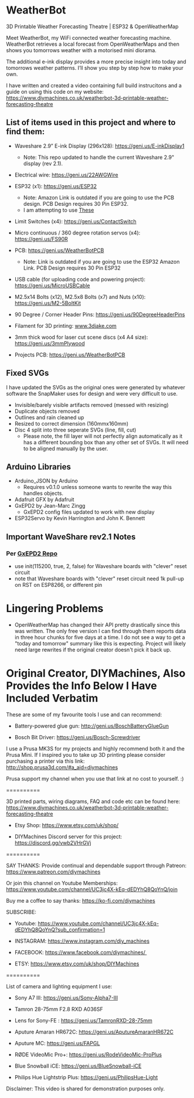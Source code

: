# WeatherBot
3D Printable Weather Forecasting Theatre | ESP32 &amp; OpenWeatherMap

Meet WeatherBot, my WiFi connected weather forecasting machine. WeatherBot retrieves a local forecast from OpenWeatherMaps and then shows you tomorrows weather with a motorised mini diorama.

The additional e-ink display provides a more precise insight into today and tomorrows weather patterns. I’ll show you step by step how to make your own. 

I have written and created a video containing full build instrucitons and a guide on using this code on my website: https://www.diymachines.co.uk/weatherbot-3d-printable-weather-forecasting-theatre

## List of items used in this project and where to find them:

* Waveshare 2.9” E-ink Display (296x128): https://geni.us/E-inkDisplay1

    * Note: This repo updated to handle the current Waveshare 2.9" display (rev 2.1).

* Electrical wire: https://geni.us/22AWGWire

* ESP32 (x1): https://geni.us/ESP32

    * Note: Amazon Link is outdated if you are going to use the PCB design. PCB Design requires 30 Pin ESP32.
    * I am attempting to use [These](https://www.amazon.com/Development-Microcontroller-Integrated-Antenna-Amplifiers/dp/B09GK74F7N/ref=sr_1_2_sspa?crid=VFRPS8IX7O6F&keywords=esp32+30p&qid=1675775058&sprefix=esp32+30p%2Caps%2C102&sr=8-2-spons&psc=1&spLa=ZW5jcnlwdGVkUXVhbGlmaWVyPUFWUkxEVlhQTTZTN1gmZW5jcnlwdGVkSWQ9QTAxODM2ODUyNEM2MTBMUUM1QTZFJmVuY3J5cHRlZEFkSWQ9QTAwNzMyMDYyMk1HVTU1Tlk0V0tXJndpZGdldE5hbWU9c3BfYXRmJmFjdGlvbj1jbGlja1JlZGlyZWN0JmRvTm90TG9nQ2xpY2s9dHJ1ZQ==)

* Limit Switches (x4): https://geni.us/ContactSwitch

* Micro continuous / 360 degree rotation servos (x4): https://geni.us/FS90R

* PCB: https://geni.us/WeatherBotPCB

    * Note: Link is outdated if you are going to use the ESP32 Amazon Link. PCB Design requires 30 Pin ESP32

* USB cable (for uploading code and powering project): https://geni.us/MicroUSBCable

* M2.5x14 Bolts (x12), M2.5x8 Bolts (x7) and Nuts (x10): https://geni.us/M2-5BoltKit

* 90 Degree / Corner Header Pins: https://geni.us/90DegreeHeaderPins

* Filament for 3D printing: www.3djake.com

* 3mm thick wood for laser cut scene discs (x4 A4 size): https://geni.us/3mmPlywood

* Projects PCB: https://geni.us/WeatherBotPCB 

## Fixed SVGs
I have updated the SVGs as the original ones were generated by whatever software the SnapMaker uses for design and were very difficult to use.
* Invisible/barely visible artifacts removed (messed with resizing)
* Duplicate objects removed
* Outlines and rain cleaned up 
* Resized to correct dimension (160mmx160mm) 
* Disc 4 split into three seperate SVGs (line, fill, cut)
  * Please note, the fill layer will not perfectly align automatically as it has a different bounding box than any other set of SVGs. It will need to be aligned manually by the user.

## Arduino Libraries
* Arduino_JSON by Arduino
    * Requires v0.1.0 unless someone wants to rewrite the way this handles objects.
* Adafruit GFX by Adafruit
* GxEPD2 by Jean-Marc Zingg
    * GxEPD2 config files updated to work with new display
* ESP32Servo by Kevin Harrington and John K. Bennett

## Important WaveShare rev2.1 Notes
### Per [GxEPD2 Repo](https://github.com/ZinggJM/GxEPD2#important-note)
* use init(115200, true, 2, false) for Waveshare boards with "clever" reset circuit
* note that Waveshare boards with "clever" reset circuit need 1k pull-up on RST on ESP8266, or different pin

# Lingering Problems
* OpenWeatherMap has changed their API pretty drastically since this was written. The only free version I can find through them reports data in three hour chunks for five days at a time. I do not see a way to get a "today and tomorrow" summary like this is expecting. Project will likely need large rewrites if the original creator doesn't pick it back up.

# Original Creator, DIYMachines, Also Provides the Info Below I Have Included Verbatim

These are some of my favourite tools I use and can recommend:

* Battery-powered glue gun: http://geni.us/BoschBatteryGlueGun

* Bosch Bit Driver: https://geni.us/Bosch-Screwdriver 

I use a Prusa MK3S for my projects and highly recommend both it and the Prusa Mini. If I inspired you to take up 3D printing please consider purchasing a printer via this link: http://shop.prusa3d.com/#a_aid=diymachines

Prusa support my channel when you use that link at no cost to yourself. :)

 ==========

3D printed parts, wiring diagrams, FAQ and code etc can be found here: https://www.diymachines.co.uk/weatherbot-3d-printable-weather-forecasting-theatre 

* Etsy Shop: https://www.etsy.com/uk/shop/

* DIYMachines Discord server for this project: https://discord.gg/vwb2VHrGVj

========== 

SAY THANKS: Provide continual and dependable support through Patreon: https://www.patreon.com/diymachines

Or join this channel on Youtube Memberships: https://www.youtube.com/channel/UC3jc4X-kEq-dEDYhQ8QoYnQ/join

Buy me a coffee to say thanks: https://ko-fi.com/diymachines

SUBSCRIBE:

* Youtube: https://www.youtube.com/channel/UC3jc4X-kEq-dEDYhQ8QoYnQ?sub_confirmation=1

* INSTAGRAM: https://www.instagram.com/diy_machines

* FACEBOOK: https://www.facebook.com/diymachines/ 

* ETSY: https://www.etsy.com/uk/shop/DIYMachines

==========

List of camera and lighting equipment I use:

* Sony A7 III: https://geni.us/Sony-Alpha7-III

* Tamron 28-75mm F2.8 RXD A036SF

* Lens for Sony-FE : https://geni.us/TamronRXD-28-75mm

* Aputure Amaran HR672C: https://geni.us/AputureAmaranHR672C

* Aputure MC: https://geni.us/FAPGL

* RØDE VideoMic Pro+: https://geni.us/RodeVideoMic-ProPlus

* Blue Snowball iCE: https://geni.us/BlueSnowball-iCE

* Philips Hue Lightstrip Plus: https://geni.us/PhilipsHue-Light

Disclaimer: This video is shared for demonstration purposes only.

